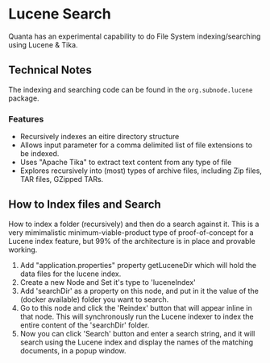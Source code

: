 # Lucene Search

Quanta has an experimental capability to do File System indexing/searching using Lucene & Tika. 

## Technical Notes

The indexing and searching code can be found in the `org.subnode.lucene` package. 

### Features

* Recursively indexes an eitire directory structure
* Allows input parameter for a comma delimited list of file extensions to be indexed.
* Uses "Apache Tika" to extract text content from any type of file
* Explores recursively into (most) types of archive files, including Zip files, TAR files, GZipped TARs.

## How to Index files and Search

How to index a folder (recursively) and then do a search against it. This is a very mimimalistic minimum-viable-product type of proof-of-concept for a Lucene index feature, but 99% of the architecture is in place and provable working.

1) Add "application.properties" property getLuceneDir which will hold the data files for the lucene index.
2) Create a new Node and Set it's type to 'luceneIndex'
3) Add 'searchDir' as a property on this node, and put in it the value of the (docker available) folder you want to search.
4) Go to this node and click the 'Reindex' button that will appear inline in that node. This will synchronously run the Lucene indexer to index the entire content of the 'searchDir' folder.
5) Now you can click 'Search' button and enter a search string, and it will search using the Lucene index and display the names of the matching documents, in a popup window.
